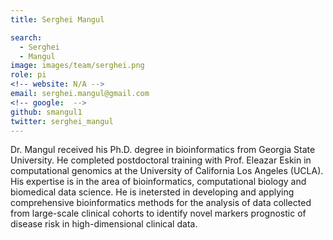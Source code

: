 ```yaml
---
title: Serghei Mangul

search:
  - Serghei 
  - Mangul
image: images/team/serghei.png
role: pi
<!-- website: N/A -->
email: serghei.mangul@gmail.com
<!-- google:  -->
github: smangul1
twitter: serghei_mangul
---
```


Dr. Mangul received his Ph.D. degree in bioinformatics from Georgia State University. He completed postdoctoral training with Prof. Eleazar Eskin in computational genomics at the University of California Los Angeles (UCLA). His expertise is in the area of bioinformatics, computational biology and biomedical data science. He is inetersted in developing and applying comprehensive bioinformatics methods for the analysis of data collected from large-scale clinical cohorts to identify novel markers prognostic of disease risk in high-dimensional clinical data.

